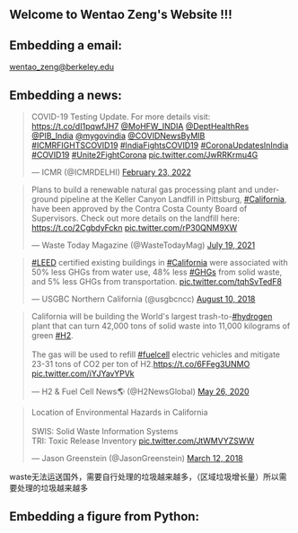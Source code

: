 ## Welcome to Wentao Zeng's Website !!!


## Embedding a email:

wentao_zeng@berkeley.edu


## Embedding a news:

<blockquote class="twitter-tweet"><p lang="en" dir="ltr">COVID-19 Testing Update. For more details visit: <a href="https://t.co/dI1pqwfJH7">https://t.co/dI1pqwfJH7</a> <a href="https://twitter.com/MoHFW_INDIA?ref_src=twsrc%5Etfw">@MoHFW_INDIA</a> <a href="https://twitter.com/DeptHealthRes?ref_src=twsrc%5Etfw">@DeptHealthRes</a> <a href="https://twitter.com/PIB_India?ref_src=twsrc%5Etfw">@PIB_India</a> <a href="https://twitter.com/mygovindia?ref_src=twsrc%5Etfw">@mygovindia</a> <a href="https://twitter.com/COVIDNewsByMIB?ref_src=twsrc%5Etfw">@COVIDNewsByMIB</a> <a href="https://twitter.com/hashtag/ICMRFIGHTSCOVID19?src=hash&amp;ref_src=twsrc%5Etfw">#ICMRFIGHTSCOVID19</a> <a href="https://twitter.com/hashtag/IndiaFightsCOVID19?src=hash&amp;ref_src=twsrc%5Etfw">#IndiaFightsCOVID19</a> <a href="https://twitter.com/hashtag/CoronaUpdatesInIndia?src=hash&amp;ref_src=twsrc%5Etfw">#CoronaUpdatesInIndia</a> <a href="https://twitter.com/hashtag/COVID19?src=hash&amp;ref_src=twsrc%5Etfw">#COVID19</a> <a href="https://twitter.com/hashtag/Unite2FightCorona?src=hash&amp;ref_src=twsrc%5Etfw">#Unite2FightCorona</a> <a href="https://t.co/JwRRKrmu4G">pic.twitter.com/JwRRKrmu4G</a></p>&mdash; ICMR (@ICMRDELHI) <a href="https://twitter.com/ICMRDELHI/status/1496328338721632259?ref_src=twsrc%5Etfw">February 23, 2022</a></blockquote> <script async src="https://platform.twitter.com/widgets.js" charset="utf-8"></script>

<blockquote class="twitter-tweet"><p lang="en" dir="ltr">Plans to build a renewable natural gas processing plant and underground pipeline at the Keller Canyon Landfill in Pittsburg, <a href="https://twitter.com/hashtag/California?src=hash&amp;ref_src=twsrc%5Etfw">#California</a>, have been approved by the Contra Costa County Board of Supervisors. Check out more details on the landfill here: <a href="https://t.co/2CgbdyFckn">https://t.co/2CgbdyFckn</a> <a href="https://t.co/rP30QNM9XW">pic.twitter.com/rP30QNM9XW</a></p>&mdash; Waste Today Magazine (@WasteTodayMag) <a href="https://twitter.com/WasteTodayMag/status/1417212675143122948?ref_src=twsrc%5Etfw">July 19, 2021</a></blockquote> <script async src="https://platform.twitter.com/widgets.js" charset="utf-8"></script>


<blockquote class="twitter-tweet"><p lang="en" dir="ltr"><a href="https://twitter.com/hashtag/LEED?src=hash&amp;ref_src=twsrc%5Etfw">#LEED</a> certified existing buildings in <a href="https://twitter.com/hashtag/California?src=hash&amp;ref_src=twsrc%5Etfw">#California</a> were associated with 50% less GHGs from water use, 48% less <a href="https://twitter.com/hashtag/GHGs?src=hash&amp;ref_src=twsrc%5Etfw">#GHGs</a> from solid waste, and 5% less GHGs from transportation. <a href="https://t.co/tqhSvTedF8">pic.twitter.com/tqhSvTedF8</a></p>&mdash; USGBC Northern California (@usgbcncc) <a href="https://twitter.com/usgbcncc/status/1027708126575947779?ref_src=twsrc%5Etfw">August 10, 2018</a></blockquote> <script async src="https://platform.twitter.com/widgets.js" charset="utf-8"></script>

<blockquote class="twitter-tweet"><p lang="en" dir="ltr">California will be building the World&#39;s largest trash-to-<a href="https://twitter.com/hashtag/hydrogen?src=hash&amp;ref_src=twsrc%5Etfw">#hydrogen</a> plant that can turn 42,000 tons of solid waste into 11,000 kilograms of green <a href="https://twitter.com/hashtag/H2?src=hash&amp;ref_src=twsrc%5Etfw">#H2</a>.<br><br>The gas will be used to refill <a href="https://twitter.com/hashtag/fuelcell?src=hash&amp;ref_src=twsrc%5Etfw">#fuelcell</a> electric vehicles and mitigate 23-31 tons of CO2 per ton of H2.<a href="https://t.co/6FFeg3UNMO">https://t.co/6FFeg3UNMO</a> <a href="https://t.co/iYJYavYPVk">pic.twitter.com/iYJYavYPVk</a></p>&mdash; H2 &amp; Fuel Cell News🌎 (@H2NewsGlobal) <a href="https://twitter.com/H2NewsGlobal/status/1265267908810244097?ref_src=twsrc%5Etfw">May 26, 2020</a></blockquote> <script async src="https://platform.twitter.com/widgets.js" charset="utf-8"></script>

<blockquote class="twitter-tweet"><p lang="en" dir="ltr">Location of Environmental Hazards in California<br><br>SWIS: Solid Waste Information Systems <br>TRI: Toxic Release Inventory <a href="https://t.co/JtWMVYZSWW">pic.twitter.com/JtWMVYZSWW</a></p>&mdash; Jason Greenstein (@JasonGreenstein) <a href="https://twitter.com/JasonGreenstein/status/973313198974619649?ref_src=twsrc%5Etfw">March 12, 2018</a></blockquote> <script async src="https://platform.twitter.com/widgets.js" charset="utf-8"></script>


waste无法运送国外，需要自行处理的垃圾越来越多，（区域垃圾增长量）所以需要处理的垃圾越来越多




## Embedding a figure from Python:

<div>                            <div id="61322f14-69df-42b0-b1a7-5410dd166716" class="plotly-graph-div" style="height:100%; width:100%;"></div>            <script type="text/javascript">                                    window.PLOTLYENV=window.PLOTLYENV || {};                                    if (document.getElementById("61322f14-69df-42b0-b1a7-5410dd166716")) {                    Plotly.newPlot(                        "61322f14-69df-42b0-b1a7-5410dd166716",                        [{"type":"bar","x":[1,2,3],"y":[1,3,2]}],                        {"template":{"data":{"bar":[{"error_x":{"color":"#2a3f5f"},"error_y":{"color":"#2a3f5f"},"marker":{"line":{"color":"#E5ECF6","width":0.5},"pattern":{"fillmode":"overlay","size":10,"solidity":0.2}},"type":"bar"}],"barpolar":[{"marker":{"line":{"color":"#E5ECF6","width":0.5},"pattern":{"fillmode":"overlay","size":10,"solidity":0.2}},"type":"barpolar"}],"carpet":[{"aaxis":{"endlinecolor":"#2a3f5f","gridcolor":"white","linecolor":"white","minorgridcolor":"white","startlinecolor":"#2a3f5f"},"baxis":{"endlinecolor":"#2a3f5f","gridcolor":"white","linecolor":"white","minorgridcolor":"white","startlinecolor":"#2a3f5f"},"type":"carpet"}],"choropleth":[{"colorbar":{"outlinewidth":0,"ticks":""},"type":"choropleth"}],"contour":[{"colorbar":{"outlinewidth":0,"ticks":""},"colorscale":[[0.0,"#0d0887"],[0.1111111111111111,"#46039f"],[0.2222222222222222,"#7201a8"],[0.3333333333333333,"#9c179e"],[0.4444444444444444,"#bd3786"],[0.5555555555555556,"#d8576b"],[0.6666666666666666,"#ed7953"],[0.7777777777777778,"#fb9f3a"],[0.8888888888888888,"#fdca26"],[1.0,"#f0f921"]],"type":"contour"}],"contourcarpet":[{"colorbar":{"outlinewidth":0,"ticks":""},"type":"contourcarpet"}],"heatmap":[{"colorbar":{"outlinewidth":0,"ticks":""},"colorscale":[[0.0,"#0d0887"],[0.1111111111111111,"#46039f"],[0.2222222222222222,"#7201a8"],[0.3333333333333333,"#9c179e"],[0.4444444444444444,"#bd3786"],[0.5555555555555556,"#d8576b"],[0.6666666666666666,"#ed7953"],[0.7777777777777778,"#fb9f3a"],[0.8888888888888888,"#fdca26"],[1.0,"#f0f921"]],"type":"heatmap"}],"heatmapgl":[{"colorbar":{"outlinewidth":0,"ticks":""},"colorscale":[[0.0,"#0d0887"],[0.1111111111111111,"#46039f"],[0.2222222222222222,"#7201a8"],[0.3333333333333333,"#9c179e"],[0.4444444444444444,"#bd3786"],[0.5555555555555556,"#d8576b"],[0.6666666666666666,"#ed7953"],[0.7777777777777778,"#fb9f3a"],[0.8888888888888888,"#fdca26"],[1.0,"#f0f921"]],"type":"heatmapgl"}],"histogram":[{"marker":{"pattern":{"fillmode":"overlay","size":10,"solidity":0.2}},"type":"histogram"}],"histogram2d":[{"colorbar":{"outlinewidth":0,"ticks":""},"colorscale":[[0.0,"#0d0887"],[0.1111111111111111,"#46039f"],[0.2222222222222222,"#7201a8"],[0.3333333333333333,"#9c179e"],[0.4444444444444444,"#bd3786"],[0.5555555555555556,"#d8576b"],[0.6666666666666666,"#ed7953"],[0.7777777777777778,"#fb9f3a"],[0.8888888888888888,"#fdca26"],[1.0,"#f0f921"]],"type":"histogram2d"}],"histogram2dcontour":[{"colorbar":{"outlinewidth":0,"ticks":""},"colorscale":[[0.0,"#0d0887"],[0.1111111111111111,"#46039f"],[0.2222222222222222,"#7201a8"],[0.3333333333333333,"#9c179e"],[0.4444444444444444,"#bd3786"],[0.5555555555555556,"#d8576b"],[0.6666666666666666,"#ed7953"],[0.7777777777777778,"#fb9f3a"],[0.8888888888888888,"#fdca26"],[1.0,"#f0f921"]],"type":"histogram2dcontour"}],"mesh3d":[{"colorbar":{"outlinewidth":0,"ticks":""},"type":"mesh3d"}],"parcoords":[{"line":{"colorbar":{"outlinewidth":0,"ticks":""}},"type":"parcoords"}],"pie":[{"automargin":true,"type":"pie"}],"scatter":[{"marker":{"colorbar":{"outlinewidth":0,"ticks":""}},"type":"scatter"}],"scatter3d":[{"line":{"colorbar":{"outlinewidth":0,"ticks":""}},"marker":{"colorbar":{"outlinewidth":0,"ticks":""}},"type":"scatter3d"}],"scattercarpet":[{"marker":{"colorbar":{"outlinewidth":0,"ticks":""}},"type":"scattercarpet"}],"scattergeo":[{"marker":{"colorbar":{"outlinewidth":0,"ticks":""}},"type":"scattergeo"}],"scattergl":[{"marker":{"colorbar":{"outlinewidth":0,"ticks":""}},"type":"scattergl"}],"scattermapbox":[{"marker":{"colorbar":{"outlinewidth":0,"ticks":""}},"type":"scattermapbox"}],"scatterpolar":[{"marker":{"colorbar":{"outlinewidth":0,"ticks":""}},"type":"scatterpolar"}],"scatterpolargl":[{"marker":{"colorbar":{"outlinewidth":0,"ticks":""}},"type":"scatterpolargl"}],"scatterternary":[{"marker":{"colorbar":{"outlinewidth":0,"ticks":""}},"type":"scatterternary"}],"surface":[{"colorbar":{"outlinewidth":0,"ticks":""},"colorscale":[[0.0,"#0d0887"],[0.1111111111111111,"#46039f"],[0.2222222222222222,"#7201a8"],[0.3333333333333333,"#9c179e"],[0.4444444444444444,"#bd3786"],[0.5555555555555556,"#d8576b"],[0.6666666666666666,"#ed7953"],[0.7777777777777778,"#fb9f3a"],[0.8888888888888888,"#fdca26"],[1.0,"#f0f921"]],"type":"surface"}],"table":[{"cells":{"fill":{"color":"#EBF0F8"},"line":{"color":"white"}},"header":{"fill":{"color":"#C8D4E3"},"line":{"color":"white"}},"type":"table"}]},"layout":{"annotationdefaults":{"arrowcolor":"#2a3f5f","arrowhead":0,"arrowwidth":1},"autotypenumbers":"strict","coloraxis":{"colorbar":{"outlinewidth":0,"ticks":""}},"colorscale":{"diverging":[[0,"#8e0152"],[0.1,"#c51b7d"],[0.2,"#de77ae"],[0.3,"#f1b6da"],[0.4,"#fde0ef"],[0.5,"#f7f7f7"],[0.6,"#e6f5d0"],[0.7,"#b8e186"],[0.8,"#7fbc41"],[0.9,"#4d9221"],[1,"#276419"]],"sequential":[[0.0,"#0d0887"],[0.1111111111111111,"#46039f"],[0.2222222222222222,"#7201a8"],[0.3333333333333333,"#9c179e"],[0.4444444444444444,"#bd3786"],[0.5555555555555556,"#d8576b"],[0.6666666666666666,"#ed7953"],[0.7777777777777778,"#fb9f3a"],[0.8888888888888888,"#fdca26"],[1.0,"#f0f921"]],"sequentialminus":[[0.0,"#0d0887"],[0.1111111111111111,"#46039f"],[0.2222222222222222,"#7201a8"],[0.3333333333333333,"#9c179e"],[0.4444444444444444,"#bd3786"],[0.5555555555555556,"#d8576b"],[0.6666666666666666,"#ed7953"],[0.7777777777777778,"#fb9f3a"],[0.8888888888888888,"#fdca26"],[1.0,"#f0f921"]]},"colorway":["#636efa","#EF553B","#00cc96","#ab63fa","#FFA15A","#19d3f3","#FF6692","#B6E880","#FF97FF","#FECB52"],"font":{"color":"#2a3f5f"},"geo":{"bgcolor":"white","lakecolor":"white","landcolor":"#E5ECF6","showlakes":true,"showland":true,"subunitcolor":"white"},"hoverlabel":{"align":"left"},"hovermode":"closest","mapbox":{"style":"light"},"paper_bgcolor":"white","plot_bgcolor":"#E5ECF6","polar":{"angularaxis":{"gridcolor":"white","linecolor":"white","ticks":""},"bgcolor":"#E5ECF6","radialaxis":{"gridcolor":"white","linecolor":"white","ticks":""}},"scene":{"xaxis":{"backgroundcolor":"#E5ECF6","gridcolor":"white","gridwidth":2,"linecolor":"white","showbackground":true,"ticks":"","zerolinecolor":"white"},"yaxis":{"backgroundcolor":"#E5ECF6","gridcolor":"white","gridwidth":2,"linecolor":"white","showbackground":true,"ticks":"","zerolinecolor":"white"},"zaxis":{"backgroundcolor":"#E5ECF6","gridcolor":"white","gridwidth":2,"linecolor":"white","showbackground":true,"ticks":"","zerolinecolor":"white"}},"shapedefaults":{"line":{"color":"#2a3f5f"}},"ternary":{"aaxis":{"gridcolor":"white","linecolor":"white","ticks":""},"baxis":{"gridcolor":"white","linecolor":"white","ticks":""},"bgcolor":"#E5ECF6","caxis":{"gridcolor":"white","linecolor":"white","ticks":""}},"title":{"x":0.05},"xaxis":{"automargin":true,"gridcolor":"white","linecolor":"white","ticks":"","title":{"standoff":15},"zerolinecolor":"white","zerolinewidth":2},"yaxis":{"automargin":true,"gridcolor":"white","linecolor":"white","ticks":"","title":{"standoff":15},"zerolinecolor":"white","zerolinewidth":2}}},"title":{"text":"Figure"}},                        {"responsive": true}                    )                };                            </script>        </div>
